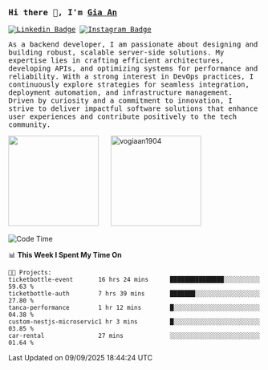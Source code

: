### <samp>Hi there 👋, I'm <a href="https://www.linkedin.com/in/vogiaan1904/" target="_blank">Gia An</a></samp>

<samp> [![Linkedin Badge](https://img.shields.io/badge/-LinkedIn-0e76a8?style=flat-square&logo=Linkedin&logoColor=white)](https://linkedin.com/in/vogiaan1904)
[![Instagram Badge](https://img.shields.io/badge/-Instagram-e4405f?style=flat-square&logo=Instagram&logoColor=white)](https://instagram.com/_.ja.ann_/) </samp> 

<samp>As a backend developer, I am passionate about designing and building robust, scalable server-side solutions. My expertise lies in crafting efficient architectures, developing APIs, and optimizing systems for performance and reliability. With a strong interest in DevOps practices, I continuously explore strategies for seamless integration, deployment automation, and infrastructure management. Driven by curiosity and a commitment to innovation, I strive to deliver impactful software solutions that enhance user experiences and contribute positively to the tech community.</samp>



<div>
  <img height="180em" src="https://github-readme-stats.vercel.app/api/top-langs/?username=vogiaan1904&show_icons=true&hide_border=true&layout=compact&langs_count=10&theme=transparent&include_orgs=true"/>
  &nbsp;&nbsp;&nbsp;&nbsp;
  <img height="180em" src="https://github-readme-stats.vercel.app/api?username=vogiaan1904&show_icons=true&hide_border=true&&count_private=true&include_all_commits=true&theme=transparent&locale=en" alt="vogiaan1904" />
</div>






<!--START_SECTION:waka-->
![Code Time](http://img.shields.io/badge/Code%20Time-1%2C424%20hrs%2048%20mins-blue)

📊 **This Week I Spent My Time On** 

```text
🐱‍💻 Projects: 
ticketbottle-event       16 hrs 24 mins      ███████████████░░░░░░░░░░   59.63 % 
ticketbottle-auth        7 hrs 39 mins       ███████░░░░░░░░░░░░░░░░░░   27.80 % 
tanca-performance        1 hr 12 mins        █░░░░░░░░░░░░░░░░░░░░░░░░   04.38 % 
custom-nestjs-microservic1 hr 3 mins         █░░░░░░░░░░░░░░░░░░░░░░░░   03.85 % 
car-rental               27 mins             ░░░░░░░░░░░░░░░░░░░░░░░░░   01.64 % 
```


 Last Updated on 09/09/2025 18:44:24 UTC
<!--END_SECTION:waka-->

